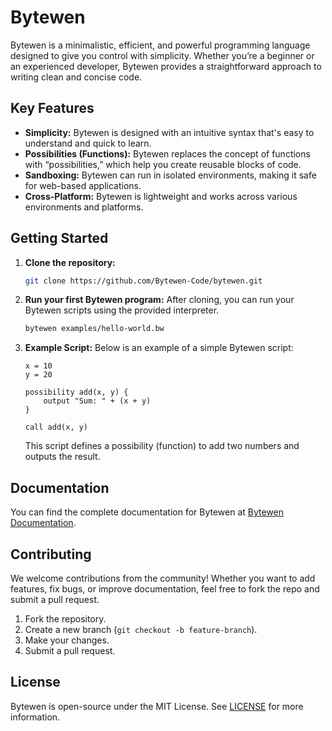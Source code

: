 
# Bytewen

Bytewen is a minimalistic, efficient, and powerful programming language designed to give you control with simplicity. Whether you’re a beginner or an experienced developer, Bytewen provides a straightforward approach to writing clean and concise code.

## Key Features

- **Simplicity:** Bytewen is designed with an intuitive syntax that's easy to understand and quick to learn.
- **Possibilities (Functions):** Bytewen replaces the concept of functions with “possibilities,” which help you create reusable blocks of code.
- **Sandboxing:** Bytewen can run in isolated environments, making it safe for web-based applications.
- **Cross-Platform:** Bytewen is lightweight and works across various environments and platforms.

## Getting Started

1. **Clone the repository:**
   ```bash
   git clone https://github.com/Bytewen-Code/bytewen.git
   ```

2. **Run your first Bytewen program:**
   After cloning, you can run your Bytewen scripts using the provided interpreter.
   ```bash
   bytewen examples/hello-world.bw
   ```

3. **Example Script:**
   Below is an example of a simple Bytewen script:

   ```bytewen
   x = 10
   y = 20

   possibility add(x, y) {
       output "Sum: " + (x + y)
   }

   call add(x, y)
   ```

   This script defines a possibility (function) to add two numbers and outputs the result.

## Documentation

You can find the complete documentation for Bytewen at [Bytewen Documentation](https://your-domain.com/docs).

## Contributing

We welcome contributions from the community! Whether you want to add features, fix bugs, or improve documentation, feel free to fork the repo and submit a pull request.

1. Fork the repository.
2. Create a new branch (`git checkout -b feature-branch`).
3. Make your changes.
4. Submit a pull request.

## License

Bytewen is open-source under the MIT License. See [LICENSE](LICENSE) for more information.
